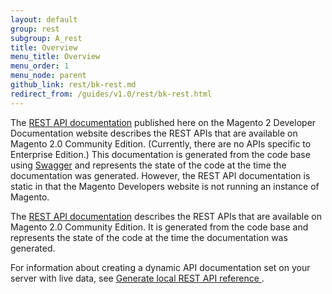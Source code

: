 ```yaml
---
layout: default
group: rest
subgroup: A_rest
title: Overview
menu_title: Overview
menu_order: 1
menu_node: parent
github_link: rest/bk-rest.md
redirect_from: /guides/v1.0/rest/bk-rest.html
---
```


The [REST API documentation](http://devdocs.magento.com/swagger/index.html) published here on the Magento 2 Developer Documentation website describes the REST APIs that are available on Magento 2.0 Community Edition. (Currently, there are no APIs specific to Enterprise Edition.) This documentation is generated from the code base using [Swagger](http://swagger.io) and represents the state of the code at the time the documentation was generated. However, the REST API documentation is static in that the Magento Developers website is not running an instance of Magento.


The [REST API documentation](http://devdocs.magento.com/swagger/index.html) describes the REST APIs that are available on Magento 2.0 Community Edition. It is generated from the code base and represents the state of the code at the time the documentation was generated.

For information about creating a dynamic API documentation set on your server with live data, see
[Generate local REST API reference
](generate-local.html).
